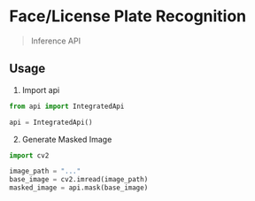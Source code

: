# Face/License Plate Recognition
> Inference API

## Usage
1. Import api

```python
from api import IntegratedApi

api = IntegratedApi()
```

2. Generate Masked Image

```python
import cv2

image_path = "..."
base_image = cv2.imread(image_path)
masked_image = api.mask(base_image)
```
